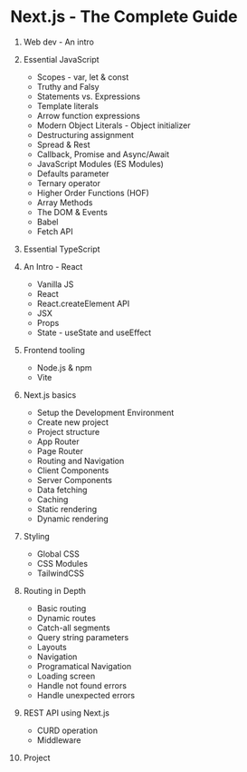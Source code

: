 # Next.js - The Complete Guide

1. Web dev - An intro
2. Essential JavaScript
   - Scopes - var, let & const
   - Truthy and Falsy
   - Statements vs. Expressions
   - Template literals
   - Arrow function expressions
   - Modern Object Literals - Object initializer
   - Destructuring assignment
   - Spread & Rest
   - Callback, Promise and Async/Await
   - JavaScript Modules (ES Modules)
   - Defaults parameter
   - Ternary operator
   - Higher Order Functions (HOF)
   - Array Methods
   - The DOM & Events
   - Babel
   - Fetch API
  
3. Essential TypeScript
  
4. An Intro - React
   - Vanilla JS
   - React
   - React.createElement API
   - JSX
   - Props
   - State - useState and useEffect
  
5. Frontend tooling
   - Node.js & npm
   - Vite

6. Next.js basics
   - Setup the Development Environment
   - Create new project
   - Project structure
   - App Router
   - Page Router
   - Routing and Navigation
   - Client Components
   - Server Components
   - Data fetching
   - Caching
   - Static rendering
   - Dynamic rendering

7. Styling
   - Global CSS
   - CSS Modules
   - TailwindCSS

8. Routing in Depth
   - Basic routing
   - Dynamic routes
   - Catch-all segments
   - Query string parameters
   - Layouts
   - Navigation
   - Programatical Navigation
   - Loading screen
   - Handle not found errors
   - Handle unexpected errors

9. REST API using Next.js
   - CURD operation
   - Middleware
     
10. Project

